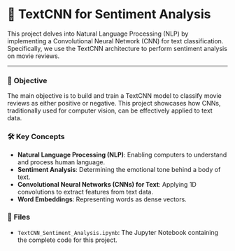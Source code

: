 # 📝 TextCNN for Sentiment Analysis

This project delves into Natural Language Processing (NLP) by implementing a Convolutional Neural Network (CNN) for text classification. Specifically, we use the TextCNN architecture to perform sentiment analysis on movie reviews.

---

### 🎯 **Objective**

The main objective is to build and train a TextCNN model to classify movie reviews as either positive or negative. This project showcases how CNNs, traditionally used for computer vision, can be effectively applied to text data.

### 🛠️ **Key Concepts**

- **Natural Language Processing (NLP)**: Enabling computers to understand and process human language.
- **Sentiment Analysis**: Determining the emotional tone behind a body of text.
- **Convolutional Neural Networks (CNNs) for Text**: Applying 1D convolutions to extract features from text data.
- **Word Embeddings**: Representing words as dense vectors.

### 📂 **Files**

- `TextCNN_Sentiment_Analysis.ipynb`: The Jupyter Notebook containing the complete code for this project.
